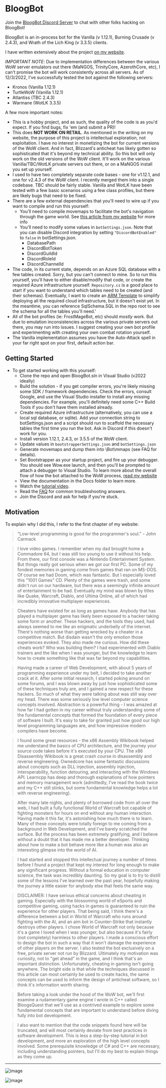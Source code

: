 # BloogBot

Join the [BloogBot Discord Server](https://discord.gg/S4tvykaGcJ) to chat with other folks hacking on BloogBot!

BloogBot is an in-process bot for the Vanilla (v 1.12.1), Burning Crusade (v 2.4.3), and Wrath of the Lich King (v 3.3.5) clients.

I have written extensively about the project [on my website](https://drewkestell.us/Article/6/Chapter/1).

*IMPORTANT NOTE*: Due to implementation differences between the various WoW server emulators out there (MaNGOS, TrinityCore, AzerothCore, etc), I can't promise the bot will work consistently across all servers. As of 12/3/2022, I've successfully tested the bot against the following servers:

- Kronos (Vanilla 1.12.1)
- TurtleWoW (Vanilla 1.12.1)
- Atlantiss (TBC 2.4.3)
- Warmane (WotLK 3.3.5)

A few more important notes:
- This is a hobby project, and as such, the quality of the code is as you'd expect. If you find bugs, fix 'em (and submit a PR)!
- This does **NOT WORK ON RETAIL**. As mentioned in the writing on my website, the purpose of this project is intellectual exploration, not exploitation. I have no interest in monetizing the bot for current versions of the WoW client. And in fact, Blizzard's anticheat has likely gotten so sophisticated that it's beyond my technical ability. So this bot will only work on the old versions of the WoW client. It'll work on the various Vanilla/TBC/WotLK private servers out there, or on a MaNGOS install you set up yourself.
- I used to have two completely separate code bases - one for v1.12.1, and one for v2.4.3 of the WoW client. I recently merged them into a single codebase. TBC should be fairly stable. Vanilla and WotLK have been tested with a few basic scenarios using a few class profiles, but there are likely bugs that need to be fixed.
- There are a few external dependencies that you'll need to wire up if you want to compile and run this yourself:
  - You'll need to compile movemaps to facilitate the bot's navigation through the game world. See [this article from my website](https://drewkestell.us/Article/6/Chapter/20) for more info
  - You'll need to modify some values in `botSettings.json`. Note that you can disable Discord integration by setting `"DiscordBotEnabled"` to `false` in botSettings.json.
    - DatabasePath
    - DiscordBotToken
    - DiscordGuildId
    - DiscordRoleId
    - DiscordChannelId
- The code, in its current state, depends on an Azure SQL database with a few tables created. Sorry, but you can't connect to mine. So to run this yourself, you'll have to either disable/modify that code, or create the required Azure infrastructure yourself. `Repository.cs` is a good place to start if you want to understand which tables need to be created (and their schemas). Eventually, I want to create an [ARM Template](https://docs.microsoft.com/en-us/azure/azure-resource-manager/templates/overview) to simplify deploying all the required cloud infrastructure, but it doesn't exist yet. In the meantime, you can reference SqlSchema.SQL in the repo root to see the schema for all the tables you'll need.'
- All of the bot profiles (ie: FrostMageBot, etc) should _mostly_ work. But due to emulation inconsistencies across the various private servers out there, you may run into issues. I suggest creating your own bot profile and experimenting with creating your own combat rotation yourself.
- The Vanilla implementation assumes you have the Auto-Attack spell in your far right spot on your first, default action bar.

## Getting Started

- To get started working with this yourself:
  - Clone the repo and open BloogBot.sln in Visual Studio (v2022 ideally)
  - Build the solution - if you get compiler errors, you're likely missing some SDK / framework dependencies. Check the errors, consult Google, and use the Visual Studio installer to install any missing dependencies. For example, you'll definitely need some C++ Build Tools if you don't have them installed already.
  - Create required Azure infrastructure (alternatively, you can use a local sql database, or sqlite). Add your connection string to botSettings.json and a script should run to scaffold the necessary tables the first time you run the bot. Ask in Discord if this doesn't work for you.
  - Install version 1.12.1, 2.4.3, or 3.5.5 of the WoW client.
  - Update values in `bootstrapperSettings.json` and `botSettings.json`
  - Generate movemaps and dump them into <repo>\Bot\mmaps (see FAQ for details).
  - Set Bootstrapper as your startup project, and fire up your debugger. You should see Wow.exe launch, and then you'll be prompted to attach a debugger to Visual Studio. To learn more about the overall flow of how the bot attached to the WoW process, [read my website](https://drewkestell.us/Article/6/Chapter/1)
  - View the documentation in the Docs folder to learn more.
  - Watch the [tutorial video](https://www.youtube.com/watch?v=g3jYHiajQdk).
  - Read the [FAQ](https://github.com/DrewKestell/BloogBot/blob/main/Docs/FAQ.md) for common troubleshooting answers.
  - Join the Discord and ask for help if you're stuck.

## Motivation
  
To explain why I did this, I refer to the first chapter of my website:

> "Low-level programming is good for the programmer's soul." - John Carmack

> I love video games. I remember when my dad brought home a Commadore 64, but I was still too young to use it without his help. From there, our first console was a Nintendo Entertainment System. But things really got serious when we got our first PC. Some of my fondest memories in gaming come from games that ran on MS-DOS. Of course we had Doom, which was fantastic. But I especially loved this "1001 Games" CD. Plenty of the games were trash, and some didn't run on our hardware, but there was a seemingly infinite amount of entertainment to be had. Eventually my mind was blown by titles like Quake, Warcraft, Diablo, and Ultima Online, all of which had incredibly innovative multiplayer experiences.

> Cheaters have existed for as long as games have. Anybody that has played a multiplayer game has likely been exposed to a hacker taking some form or another. These hackers, and the tools they used, had always seemed to me like an enigmatic underbelly of the internet. There's nothing worse than getting wrecked by a cheater in a competitive match. But disdain wasn't the only emotion those experiences evoked. They also made me curious. How did these cheats work? Who was building them? I had experimented with Diablo trainers and the like when I was younger, but the knowledge to learn how to create something like that was far beyond my capabilities.

> Having made a career of Web Development, with about 5 years of programming experience under my belt, I decided to take another crack at it. After some initial research, I started poking around on some forums, and I was blown away by just how sophisticated some of these techniques truly are, and I gained a new respect for these hackers. So much of what they were talking about was still way over my head. There was some seriously low level computer science concepts involved. Abstraction is a powerful thing - I was amazed at how far I had gotten in my career without truly understanding some of the fundamental concepts that formed the foundation of every piece of software I built. It's easy to take for granted just how good our high level programming languages are, and how impressive modern compilers have become.

> I found some great resources - the x86 Assembly Wikibook helped me understand the basics of CPU architecture, and the journey your source code takes before it's executed by your CPU. The x86 Disassembly Wikibook is a great crash course in disassembly and reverse engineering. Ownedcore has some fantastic discussions about concepts such as DLL injection, assembly injection, interoperability, function detouring, and interacting with the Windows API. Learncpp has deep and thorough explanations of how pointers and memory management work (admittedly, I've read the book twice and my C++ still stinks, but some fundamental knowledge helps a lot with reverse engineering).

> After many late nights, and plenty of borrowed code from all over the web, I had built a fully functional World of Warcraft bot capable of fighting monsters for hours on end without any human interaction. Having made it this far, it's astonishing how much there is to learn. Many of these concepts were totally foreign to me coming from a background in Web Development, and I've barely scratched the surface. But the process has been extremely gratifying, and I believe without a doubt that it has made me a better developer. Thinking about how to make a bot behave more like a human was also an interesting glimpse into the world of AI.

> I had started and stopped this intellectual journey a number of times before I found a project that kept my interest for long enough to make any significant progress. Without a formal education in computer science, the task was incredibly daunting. So my goal is to try to distill some of the lessons I've learned over the past year, hopefully making the journey a little easier for anybody else that feels the same way.

> DISCLAIMER: I have serious ethical concerns about cheating in gaming. Especially with the blossoming world of eSports and competitive gaming, using hacks in games is guaranteed to ruin the experience for other players. That being said, I think there's a difference between a bot in World of Warcraft who runs around fighting with the AI, and an aim bot in Counter-Strike that instantly destroys other players. I chose World of Warcraft not only because it's a game I loved when I was younger, but also because it's fairly (not completely) harmless to other players. I made a conscious effort to design the bot in such a way that it won't damage the experience of other players on the server. I also tested the bot exclusively on a free, private server not run by Blizzard. Ultimately my motivation was curiosity, not to "get ahead" in the game, and I think that's an important distinction. Unfortunately, cheating in gaming isn't going anywhere. The bright side is that while the techniques discussed in this article can most certainly be used to create hacks, the same concepts can be used to inform the design of anticheat software, so I think it's information worth sharing.

> Before taking a look under the hood of the WoW bot, we'll first examine a rudamentary game engine I wrote in C++ called BloogsQuest that we'll use as a contrived example to explore some fundamental concepts that are important to understand before diving fully into bot development.

> I also want to mention that the code snippets found here will be truncated, and will most certainly deviate from best practices in software development. This is less a step-by-step tutorial in bot development, and more an exploration of the high level concepts involved. Some prerequisite knowledge of C# and C++ are necessary, including understanding pointers, but I'll do my best to explain things as they come up.
  
___

![image](https://user-images.githubusercontent.com/6411339/120980933-f7368a80-c72b-11eb-97ec-d82dd02094dc.png)

![image](https://user-images.githubusercontent.com/6411339/120980947-fbfb3e80-c72b-11eb-8aa1-35d24ebd5310.png)
